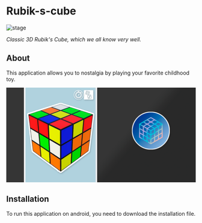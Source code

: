 # Rubik-s-cube
<img src="https://img.shields.io/badge/stage-pre%20release-green.svg" alt="stage"> 

_Classic 3D Rubik's Cube, which we all know very well._

## About

This application allows you to nostalgia by playing your favorite childhood toy.  

<img src="https://github.com/Mihail-Larionow/Rubik-s-cube/blob/main/Images/logo_without_border.png"/>  

## Installation

To run this application on android, you need to download the installation file.  
